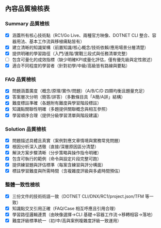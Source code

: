 ## 內容品質檢核表

### Summary 品質檢核
- [x] 涵蓋所有核心技術點（RC1/Go Live、兩種官方映像、DOTNET CLI 整合、容器用法、基本工作流與移植痛點皆有）
- [x] 建立清晰的知識架構（前置知識/核心概念/技術依賴/應用場景分層清楚）
- [x] 提供明確的學習路徑（入門/進階/實戰三段式與任務清單完整）
- [ ] 包含可量化的成效指標（缺少明確KPI或量化評估，僅有優先級與定性敘述）
- [x] 適合不同程度的學習者（針對初學/中級/高級皆有路線與要點）

### FAQ 品質檢核
- [x] 問題涵蓋廣度（概念/原理/實作/問題）（A/B/C/D 四類均衡且題量充足）
- [x] 答案層次分明（簡答/詳答）（多數條目具「A簡/A詳」結構）
- [x] 難度標註準確（各題附有難度與學習階段標註）
- [x] 知識點關聯性明確（多題提供關聯概念與相互參照）
- [x] 學習順序合理（提供分級學習清單與階段建議）

### Solution 品質檢核
- [x] 問題描述具體且真實（案例對應文章情境與實務常見問題）
- [x] 根因分析深入透徹（直接/深層原因區分清楚）
- [x] 解決方案步驟清晰（分步策略與操作指令明確）
- [x] 包含可執行的範例（命令與設定片段完整可跑）
- [x] 提供練習題與評估標準（每案含練習與評分構面）
- [x] 標註學習難度與所需時間（含複雜度評級與多處時間預估）

### 整體一致性檢核
- [x] 三份文件的技術術語一致（DOTNET CLI/DNX/RC1/project.json/TFM 等一致）
- [x] 知識點交叉引用正確（FAQ/Case 相互呼應且引用合理）
- [x] 學習路徑邏輯連貫（由映像選擇→CLI 基礎→容器工作流→移轉相容→落地）
- [x] 難度評級標準統一（初/中/高與案例複雜度評級一致運用）
